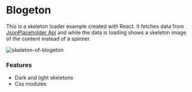 # Blogeton

This is a skeleton loader example created with React. It fetches data from [JsonPlaceholder Api](https://jsonplaceholder.typicode.com/) and while the data is loading shows a skeleton image of the content instead of a spinner.

![skeleton-of-blogeton](https://user-images.githubusercontent.com/51749393/111197043-0b586900-85cf-11eb-8cc0-ebd9778466ee.gif)




### Features
- Dark and light skeletons
- Css modules


